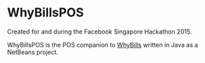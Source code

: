 # WhyBillsPOS
Created for and during the Facebook Singapore Hackathon 2015.

WhyBillsPOS is the POS companion to [WhyBills](https://github.com/SuyashLakhotia/WhyBills) written in Java as a NetBeans project.
